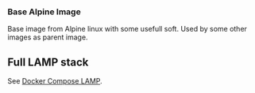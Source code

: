 ### Base Alpine Image
Base image from Alpine linux with some usefull soft. Used by some other images as parent image.

## Full LAMP stack

See [Docker Compose LAMP](https://github.com/akhomy/docker-compose-lamp).
